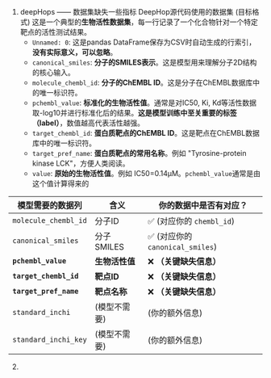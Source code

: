 1. deepHops —— 数据集缺失一些指标
	DeepHop源代码使用的数据集 (目标格式)
	这是一个典型的**生物活性数据集**，每一行记录了一个化合物针对一个特定靶点的活性测试结果。
	-   `Unnamed: 0`: 这是pandas DataFrame保存为CSV时自动生成的行索引，**没有实际意义，可以忽略**。
	-   `canonical_smiles`: **分子的SMILES表示**。这是模型用来理解分子2D结构的核心输入。
	-   `molecule_chembl_id`: **分子的ChEMBL ID**。这是分子在ChEMBL数据库中的唯一标识符。
	-   `pchembl_value`: **标准化的生物活性值**。通常是对IC50, Ki, Kd等活性数据取-log10并进行标准化后的结果。**这是模型训练中至关重要的标签（label）**，数值越高代表活性越强。
	-   `target_chembl_id`: **蛋白质靶点的ChEMBL ID**。这是靶点在ChEMBL数据库中的唯一标识符。
	-   `target_pref_name`: **蛋白质靶点的常用名称**。例如 "Tyrosine-protein kinase LCK"，方便人类阅读。
	-   `value`: **原始的生物活性值**。例如 IC50=0.14μM。`pchembl_value`通常是由这个值计算得来的

| 模型需要的数据列               | 含义        | 你的数据中是否有对应？                 |
| ---------------------- | --------- | --------------------------- |
| `molecule_chembl_id`   | 分子ID      | ✅ (对应你的 `chembl_id`)        |
| `canonical_smiles`     | 分子SMILES  | ✅ (对应你的 `canonical_smiles`) |
| **`pchembl_value`**    | **生物活性值** | ❌ **（关键缺失信息）**              |
| **`target_chembl_id`** | **靶点ID**  | ❌ **（关键缺失信息）**              |
| **`target_pref_name`** | **靶点名称**  | ❌ **（关键缺失信息）**              |
| `standard_inchi`       | (模型不需要)   | (你的额外信息)                    |
| `standard_inchi_key`   | (模型不需要)   | (你的额外信息)                    |
2. 